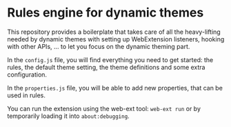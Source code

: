 # Rules engine for dynamic themes

This repository provides a boilerplate that takes care of all the heavy-lifting needed by dynamic themes with setting up WebExtension listeners, hooking with other APIs, … to let you focus on the dynamic theming part.

In the `config.js` file, you will find everything you need to get started: the rules, the default theme setting, the theme definitions and some extra configuration.

In the `properties.js` file, you will be able to add new properties, that can be used in rules.

You can run the extension using the web-ext tool: `web-ext run` or by temporarily loading it into `about:debugging`.
